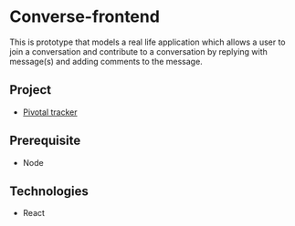 # Converse-frontend
This is prototype that models a real life application which allows a user to join a conversation and contribute to a conversation by replying with message(s) and adding comments to the message.

## Project
* [Pivotal tracker](https://www.pivotaltracker.com/n/projects/2433510)

## Prerequisite

* Node

## Technologies

* React
